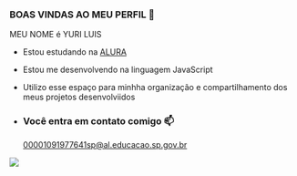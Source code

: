 ### BOAS VINDAS AO MEU PERFIL 💙 

MEU NOME é YURI LUIS

- Estou estudando na [ALURA](https//:www.alura.com.br)
- Estou me desenvolvendo na linguagem JavaScript
- Utilizo esse espaço para minhha organização e compartilhamento dos meus projetos desenvolviidos

- ### Você entra em contato comigo 📫

  00001091977641sp@al.educacao.sp.gov.br

  


![](https://media1.tenor.com/m/LpJ3YmcuLwcAAAAd/power-rangers-dino-thunder-power-rangers.gif)
